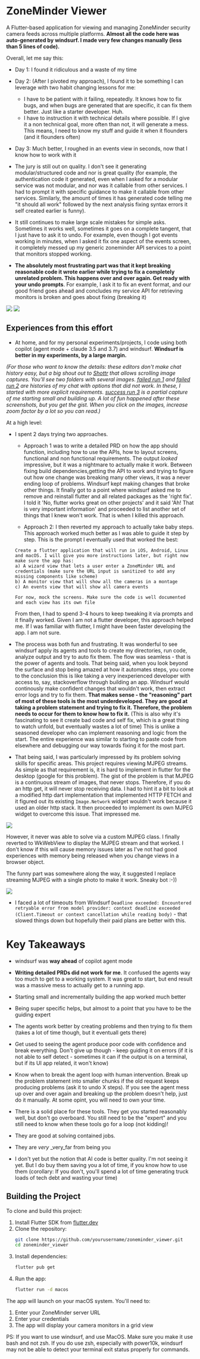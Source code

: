 
# ZoneMinder Viewer

A Flutter-based application for viewing and managing ZoneMinder security camera feeds across multiple platforms. **Almost all the code here was auto-generated by windsurf. I made very few changes manually (less than 5 lines of code).**

Overall, let me say this:
- Day 1: I found it ridiculous and a waste of my time
- Day 2: (After I pivoted my approach), I found it to be something I can leverage with two habit changing lessons for me:
   - I have to be patient with it failing, repeatedly. It knows how to fix bugs, and when bugs are generated that are specific, it can fix them better. Just like a starter developer. Huh.
   - I have to instruction it with technical details where possible. If I give it a non technical goal, more often than not, it will generate a mess. This means, I need to know my stuff and guide it when it flounders (and it flounders often)
- Day 3: Much better, I roughed in an events view in seconds, now that I know how to work with it

- The jury is still out on quality. I don't see it generating modular/structured  code  and nor is great quality (for example, the authentication code it generated, even when I asked for a modular service was not modular, and nor was it callable from other services. I had to prompt it with specific guidance to make it callable from other services. Similarly, the amount of times it has generated code telling me "it should all work" followed by the next analysis fixing syntax errors it self created earlier is funny).

- It still continues to make large scale mistakes for simple asks. Sometimes it works well, sometimes it goes on a complete tangent, that I just have to ask it to undo. For example, even though I got events working in minutes, when I asked it fix one aspect of the events screen, it completely messed up my generic zoneminder API services to a point that monitors stopped working.

- **The absolutely most frustrating part was that it kept breaking reasonable code it wrote earlier while trying to fix a completely unrelated problem. This happens over and over again. Get ready with your undo prompts**. For example, I ask it to fix an event format, and our good friend goes ahead and concludes my service API for retrieving monitors is broken and goes about fixing (breaking it)

![](images/monitors.png?raw=true)
![](images/events.png?raw=true)

## Experiences from this effort

* At home, and for my personal experiments/projects, I code using both copilot (agent mode + claude 3.5 and 3.7) and windsurf. **Windsurf is better in my experiments, by a large margin.**

_(For those who want to know the details: these editors don't make chat history easy, but a big shout out to [Shottr](https://shottr.cc/) that allows scrolling image captures. You'll see two folders with several images. [failed run 1](https://github.com/pliablepixels/zoneminder_viewer/tree/main/images/chats/run1-failed) and [failed run 2](https://github.com/pliablepixels/zoneminder_viewer/tree/main/images/chats/run2-failed) are histories of my chat with options that did not work. In these, I started with more explicit requirements. [success run 3](https://github.com/pliablepixels/zoneminder_viewer/tree/main/images/chats/run-3-success-part) is a partial capture of me starting small and building up. A lot of fun happened after these screenshots, but you get the gist. When you click on the images, increase zoom factor by a lot so you can read.)_

At a high level:
* I spent 2 days trying two approaches. 
   * Approach 1 was to write a detailed PRD on how the app should function, including how to use the APIs, how to layout screens, functional and non functional requirements. The output _looked_ impressive, but it was a nightmare to actually make it work. Between fixing build dependencies,getting the API to work and trying to figure out how one change was breaking many other views,  it was a never ending loop of problems. Windsurf kept making changes that broke other things. It finally got to a point where windsurf asked me to remove and reinstall flutter and all related packages as the 'right fix'. I told it 'No, flutter works great on other projects' and it said 'Ah! That is very important information' and proceeded to list another set of things that I knew won't work. That is when I killed this approach. 

   * Approach 2: I then reverted my approach to actually take baby steps. This approach worked much better as I was able to guide it step by step. This is the prompt I eventually used that worked the best:

   ```
   Create a flutter application that will run in iOS, Android, Linux and macOS. I will give you more instructions later, but right now make sure the app has:
   a) A wizard view that lets a user enter a ZoneMinder URL and credentials (make sure the URL input is sanitized to add any missing components like scheme)
   b) A monitor view that will show all the cameras in a montage
   c) An events view that will show all camera events

   For now, mock the screens. Make sure the code is well documented and each view has its own file
   ```

   From then, I had to spend 3-4 hours to keep tweaking it via prompts and it finally worked. Given I am not a flutter developer, this approach helped me. If I was familiar with flutter, I might have been faster developing the app. I am not sure. 



* The process was both fun and frustrating. It was wonderful to see windsurf apply its agents and tools to create my directories, run code, analyze output and try to auto fix them. The flow was seamless - that is the power of agents and tools. That being said, when you look beyond the surface and stop being amazed at how it automates steps, you come to the conclusion this is like taking a very inexperienced developer with access to, say, stackoverflow through building an app. Windsurf would continously make confident changes that wouldn't work, then extract error logs and try to fix them. **That makes sense - the "reasoning" part of most of these tools is the most underdeveloped. They are good at taking a problem statement and trying to fix it. Therefore, the problem needs to occur for them to know how to fix it.** (This is also why it's fascinating to see it create bad code and self fix, which is a great thing to watch unfold, but eventually wastes a lot of time) This is unlike a seasoned developer who can implement reasoning and logic from the start. The entire experience was similar to starting to paste code from elsewhere and debugging our way towards fixing it for the most part.

* That being said, I was particularly impressed by its problem solving skills for specific areas. This project requires viewing MJPEG streams. As simple as that requirement is, it is hard to implement in flutter for the desktop (google for this problem). The gist of the problem is that MJPEG is a continuous stream of images, that never stops. Therefore, if you do an http get, it will never stop receiving data. I had to hint it a bit to look at a modified http dart implementation that implemented HTTP FETCH and it figured out its existing `Image.Network` widget wouldn't work because it used an older http stack. It then proceeded to implement its own MJPEG widget to overcome this issue. That impressed me.

![](images/mjpegsolving.png?raw=true)

 However, it never was able to solve via a custom MJPEG class. I finally reverted to WkWebView to display the MJPEG stream and that worked. I don't know if this will cause memory issues later as I've not had good experiences with memory being released when you change views in a browser object.

The funny part was somewhere along the way, it suggested I replace streaming MJPEG with a single photo to make it work. Sneaky bot :-))

![](images/funny.png?raw=true)

* I faced a lot of timeouts from Windsurf `Deadline exceeded: Encountered retryable error from model provider: context deadline exceeded (Client.Timeout or context cancellation while reading body)` - that slowed things down but hopefully their paid plans are better with this.


# Key Takeaways

* windsurf was **way ahead** of copilot agent mode
* **Writing detailed PRDs did not work for me**. It confused the agents way too much to get to a working system. It was great to start, but end result was a massive mess to actually get to a running app.
* Starting small and incrementally building the app worked much better
* Being super specific helps, but almost to a point that you have to be the guiding expert
* The agents work better by creating problems and then trying to fix them (takes a lot of time though, but it eventuall gets there)
* Get used to seeing the agent produce poor code with confidence and break everything. Don't give up though - keep guiding it on errors (if it is not able to self detect - sometimes it can if the output is on a terminal, but if its UI app related, it won't know)
* Know when to break the agent loop with human intervention. Break up the problem statement into smaller chunks if the old request keeps producing problems (ask it to undo X steps). If you see the agent mess up over and over again and breaking up the problem doesn't help, just do it manually. At some opint, you will need to own your time.

* There is a solid place for these tools. They get you started reasonably well, but don't go overboard. You still need to be the "expert" and you still need to know when these tools go for a loop (not kidding)! 
* They are good at solving contained jobs. 
* They are _very_ _very_far from being you
* I don't yet but the notion that AI code is better quality. I'm not seeing it yet. But I do buy them saving you a lot of time, if you know how to use them (corollary: If you don't, you'll spend a lot of time generating truck loads of tech debt and wasting your time)

## Building the Project

To clone and build this project:

1. Install Flutter SDK from [flutter.dev](https://flutter.dev/docs/get-started/install)
2. Clone the repository:
   ```bash
   git clone https://github.com/yourusername/zoneminder_viewer.git
   cd zoneminder_viewer
   ```
3. Install dependencies:
   ```bash
   flutter pub get
   ```
4. Run the app:
   ```bash
   flutter run -d macos
   ```

The app will launch on your macOS system. You'll need to:
1. Enter your ZoneMinder server URL
2. Enter your credentials
3. The app will display your camera monitors in a grid view

PS: If you want to use windsurf, and use MacOS. Make sure you make it use bash and not zsh. If you do use zsh, especially with power10k, windsurf may not be able to detect your terminal exit status properly for commands.